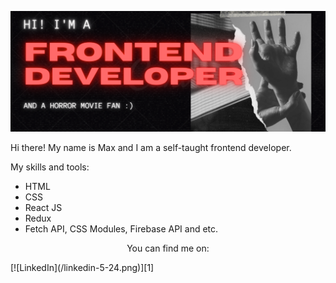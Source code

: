 ![Alt text](/2021-10-28_22-53-45.png)  


Hi there! My name is Max and I am a self-taught frontend developer. 

My skills and tools:
* HTML
* CSS
* React JS
* Redux
* Fetch API, CSS Modules, Firebase API and etc.

<p align="center"> You can find me on:</p>
[![LinkedIn](/linkedin-5-24.png)][1]

<!-- Links to your social media accounts -->

[1]: https://www.linkedin.com/in/max-kremlev/
<!--
**kremlevmax/kremlevmax** is a ✨ _special_ ✨ repository because its `README.md` (this file) appears on your GitHub profile.

Here are some ideas to get you started:

- 🔭 I’m currently working on ...
- 🌱 I’m currently learning ...
- 👯 I’m looking to collaborate on ...
- 🤔 I’m looking for help with ...
- 💬 Ask me about ...
- 📫 How to reach me: ...
- 😄 Pronouns: ...
- ⚡ Fun fact: ...
-->
